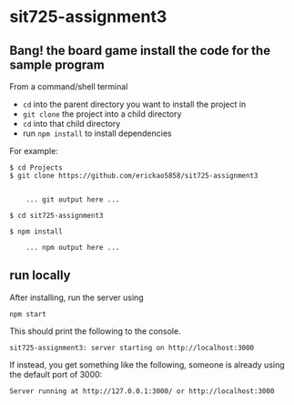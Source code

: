 # sit725-assignment3
Bang! the board game
install the code for the sample program
--------------------------------------------------------------------------------

From a command/shell terminal
* `cd` into the parent directory you want to install the project in
* `git clone` the project into a child directory
* `cd` into that child directory
* run `npm install` to install dependencies

For example:

    $ cd Projects
    $ git clone https://github.com/erickao5858/sit725-assignment3


        ... git output here ...

    $ cd sit725-assignment3

    $ npm install

        ... npm output here ...


run locally
--------------------------------------------------------------------------------

After installing, run the server using

    npm start

This should print the following to the console.

    sit725-assignment3: server starting on http://localhost:3000

If instead, you get something like the following, someone is already
using the default port of 3000:

    Server running at http://127.0.0.1:3000/ or http://localhost:3000
